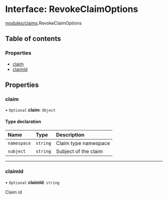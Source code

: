 # Interface: RevokeClaimOptions

[modules/claims](../modules/modules_claims.md).RevokeClaimOptions

## Table of contents

### Properties

- [claim](modules_claims.RevokeClaimOptions.md#claim)
- [claimId](modules_claims.RevokeClaimOptions.md#claimid)

## Properties

### claim

• `Optional` **claim**: `Object`

#### Type declaration

| Name | Type | Description |
| :------ | :------ | :------ |
| `namespace` | `string` | Claim type namespace |
| `subject` | `string` | Subject of the claim |

___

### claimId

• `Optional` **claimId**: `string`

Claim id
